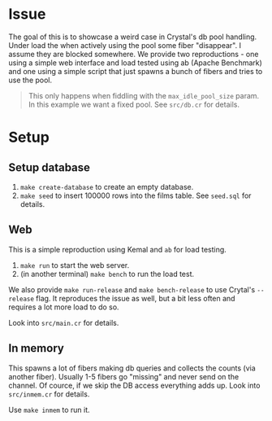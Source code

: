# Issue

The goal of this is to showcase a weird case in Crystal's db pool handling. Under load the when actively using the pool some fiber "disappear". I assume they are blocked somewhere. We provide two reproductions - one using a simple web interface and load tested using ab (Apache Benchmark) and one using a simple script that just spawns a bunch of fibers and tries to use the pool.

> This only happens when fiddling with the `max_idle_pool_size` param. In this example we want a fixed pool. See `src/db.cr` for details.

# Setup

## Setup database

1. `make create-database` to create an empty database.
2. `make seed` to insert 100000 rows into the films table. See `seed.sql` for details.

## Web

This is a simple reproduction using Kemal and `ab` for load testing.

1. `make run` to start the web server.
2. (in another terminal) `make bench` to run the load test.

We also provide `make run-release` and `make bench-release` to use Crytal's `--release` flag. It reproduces the issue as well, but a bit less often and requires a lot more load to do so.

Look into `src/main.cr` for details.

## In memory

This spawns a lot of fibers making db queries and collects the counts (via another fiber). Usually 1-5 fibers go "missing" and never send on the channel. Of cource, if we skip the DB access everything adds up. Look into `src/inmem.cr` for details. 

Use `make inmem` to run it.